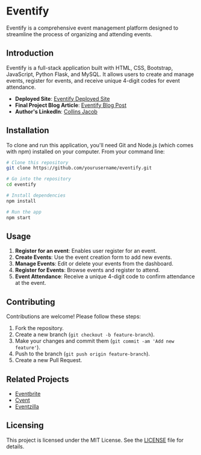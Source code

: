 # Eventify

Eventify is a comprehensive event management platform designed to streamline the process of organizing and attending events.

## Introduction

Eventify is a full-stack application built with HTML, CSS, Bootstrap, JavaScript, Python Flask, and MySQL. It allows users to create and manage events, register for events, and receive unique 4-digit codes for event attendance.

- **Deployed Site**: [Eventify Deployed Site](http://107.23.92.231:5000/)
- **Final Project Blog Article**: [Eventify Blog Post](https://www.linkedin.com/in/collins-jacob-a1756426a)
- **Author's LinkedIn**: [Collins Jacob](https://www.linkedin.com/in/collins-jacob-a1756426a)

## Installation

To clone and run this application, you'll need Git and Node.js (which comes with npm) installed on your computer. From your command line:

```bash
# Clone this repository
git clone https://github.com/yourusername/eventify.git

# Go into the repository
cd eventify

# Install dependencies
npm install

# Run the app
npm start
```

## Usage

1. **Register for an event**: Enables user register for an event.
2. **Create Events**: Use the event creation form to add new events.
3. **Manage Events**: Edit or delete your events from the dashboard.
4. **Register for Events**: Browse events and register to attend.
5. **Event Attendance**: Receive a unique 4-digit code to confirm attendance at the event.

## Contributing

Contributions are welcome! Please follow these steps:

1. Fork the repository.
2. Create a new branch (`git checkout -b feature-branch`).
3. Make your changes and commit them (`git commit -am 'Add new feature'`).
4. Push to the branch (`git push origin feature-branch`).
5. Create a new Pull Request.

## Related Projects

- [Eventbrite](https://www.eventbrite.com/)
- [Cvent](https://www.cvent.com/)
- [Eventzilla](https://www.eventzilla.net/)

## Licensing

This project is licensed under the MIT License. See the [LICENSE](LICENSE) file for details.
```
